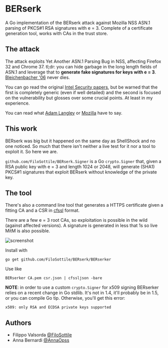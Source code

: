 # BERserk

A Go implementation of the BERserk attack against Mozilla NSS ASN.1 parsing of PKCS#1 RSA signatures with e = 3. Complete of a certificate generation tool, works with CAs in the trust store.

## The attack

The attack exploits Yet Another ASN.1 Parsing Bug in NSS, affecting Firefox 32 and Chrome 37. tl;dr: you can hide garbage in the long length fields of ASN.1 and leverage that to **generate fake signatures for keys with e = 3**. [Bleichenbacher '06](https://www.ietf.org/mail-archive/web/openpgp/current/msg00999.html) never dies.

You can go read the original [Intel Security papers](http://www.intelsecurity.com/advanced-threat-research/berserk.html), but be warned that the first is completely generic (even if well detailed) and the second is focused on the vulnerability but glosses over some crucial points. At least in my experience.

You can read what [Adam Langley](https://www.imperialviolet.org/2014/09/26/pkcs1.html) or [Mozilla](https://blog.mozilla.org/security/2014/09/24/rsa-signature-forgery-in-nss/) have to say.

## This work

BERserk was big but it happened on the same day as ShellShock and no one noticed. So much that there isn't neither a live test for it nor a tool to exploit it. So here we are.

`github.com/FiloSottile/BERserk.Signer` is a Go `crypto.Signer` that, given a RSA public key with e = 3 and length 1024 or 2048, will generate (SHA1) PKCS#1 signatures that exploit BERserk without knowledge of the private key.

## The tool

There's also a command line tool that generates a HTTPS certificate given a fitting CA and a CSR in [cfssl](https://github.com/cloudflare/cfssl) format.

There are a few e = 3 root CAs, so exploitation is possible in the wild (against affected versions). A signature is generated in less that 1s so live MitM is also possible.

![screenshot](https://cloud.githubusercontent.com/assets/1225294/6548038/aea465d0-c5e3-11e4-9908-b44c1f8a3600.png)

Install with

```
go get github.com/FiloSottile/BERserk/BERserker
```

Use like

```
BERserker CA.pem csr.json | cfssljson -bare
```

**NOTE**: in order to use a custom `crypto.Signer` for x509 signing BERserker relies on a recent change in Go stdlib. It's not in 1.4, it'll probably be in 1.5, or you can compile Go tip. Otherwise, you'll get this error:

```
x509: only RSA and ECDSA private keys supported
```

## Authors

* Filippo Valsorda [@FiloSottile](https://twitter.com/FiloSottile)
* Anna Bernardi [@AnnaOpss](https://twitter.com/AnnaOpss)
